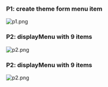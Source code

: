 ### P1: create theme form menu item

![p1.png](https://imgur.com/undefined)

### P2: displayMenu with 9 items

![p2.png](https://imgur.com/i4UIxV3)

### P2: displayMenu with 9 items

![p2.png]()
